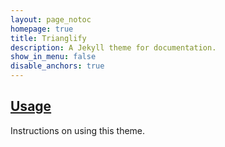 ```yaml
---
layout: page_notoc
homepage: true
title: Trianglify
description: A Jekyll theme for documentation.
show_in_menu: false
disable_anchors: true
---
```


## [Usage](./documentation/usage.html)
Instructions on using this theme.
